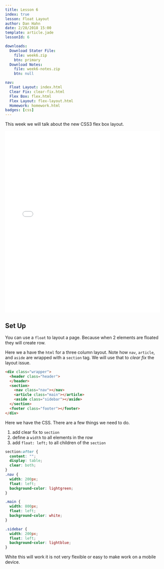 ```yaml
---
title: Lesson 6
index: true
lesson: Float Layout
author: Dan Hahn
date: 2/28/2018 15:00
template: article.jade
lessonId: 6

downloads:
  Download Stater File:
    file: week6.zip
    btn: primary
  Download Notes:
    file: week6-notes.zip
    btn: null

nav:
  Float Layout: index.html
  Clear Fix: clear-fix.html
  Flex Box: flex.html
  Flex Layout: flex-layout.html
  Homework: homework.html
badges: [css]
---
```


This week we will talk about the new CSS3 flex box layout.

<span class="more"></span>

<iframe height='589' scrolling='no' title='Float Layout' src='//codepen.io/danhahn/embed/owGKdY/?height=589&theme-id=light&default-tab=result&embed-version=2' frameborder='no' allowtransparency='true' allowfullscreen='true' style='width: 100%;'>See the Pen <a href='https://codepen.io/danhahn/pen/owGKdY/'>Float Layout</a> by Dan Hahn (<a href='https://codepen.io/danhahn'>@danhahn</a>) on <a href='https://codepen.io'>CodePen</a>.
</iframe>

## Set Up

You can use a `float` to layout a page. Because when 2 elements are floated they will create row.

Here we a have the `html` for a three column layout. Note how `nav`, `article`, and `aside` are wrapped with a `section` tag. We will use that to _clear fix_ the layout issue.

```html
<div class="wrapper">
  <header class="header">
  </header>
  <section>
    <nav class="nav"></nav>
    <article class="main"></article>
    <aside class="sidebar"></aside>
  </section>
  <footer class="footer"></footer>
</div>
```

Here we have the CSS. There are a few things we need to do.

1.  add clear fix to `section`
2.  define a `width` to all elements in the row
3.  add `float: left;` to all children of the `section`

```css
section:after {
  content: "";
  display: table;
  clear: both;
}
.nav {
  width: 200px;
  float: left;
  background-color: lightgreen;
}

.main {
  width: 800px;
  float: left;
  background-color: white;
}

.sidebar {
  width: 200px;
  float: left;
  background-color: lightblue;
}
```

White this will work it is not very flexible or easy to make work on a mobile device.
